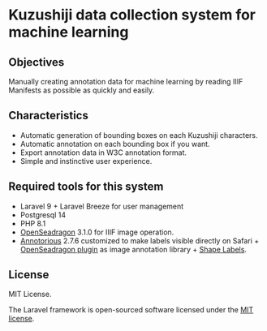 # Kuzushiji data collection system for machine learning

## Objectives
Manually creating annotation data for machine learning by reading IIIF Manifests as possible as quickly and easily.

## Characteristics
- Automatic generation of bounding boxes on each Kuzushiji characters. 
- Automatic annotation on each bounding box if you want. 
- Export annotation data in W3C annotation format.
- Simple and instinctive user experience.

## Required tools for this system
- Laravel 9 + Laravel Breeze for user management
- Postgresql 14
- PHP 8.1
- [OpenSeadragon](https://openseadragon.github.io/) 3.1.0 for IIIF image operation.
- [Annotorious](https://recogito.github.io/annotorious/) 2.7.6 customized to make labels visible directly on Safari + [OpenSeadragon plugin](https://recogito.github.io/annotorious/api-docs/osd-plugin/) as image annotation library + [Shape Labels](https://github.com/recogito/recogito-client-plugins/tree/main/plugins/annotorious-shape-labels).

## License
MIT License.

The Laravel framework is open-sourced software licensed under the [MIT license](https://opensource.org/licenses/MIT).
